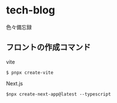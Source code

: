 # tech-blog

色々備忘録

## フロントの作成コマンド

vite

```
$ pnpx create-vite
```

Next.js

```
$npx create-next-app@latest --typescript
```
